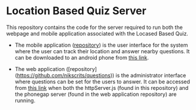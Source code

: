 # Location Based Quiz Server

This repository contains the code for the server required to run both the webpage and mobile application associated with the Locased Based Quiz. 

* The mobile application ([repository](https://github.com/nikscrits/quiz)) is the user interface for the system where the user can track their location and answer nearby questions. It can be downloaded to an android phone from [this link](https://build.phonegap.com/apps/3152351/builds).

* The web application ([repository] (https://github.com/nikscrits/questions)) is the administrator interface where questions can be set for the users to answer. It can be accessed from [this link](https://http://developer.cege.ucl.ac.uk:31288/) when both the httpServer.js (found in this repository) and the phonegap server (found in the web application repository) are running.
